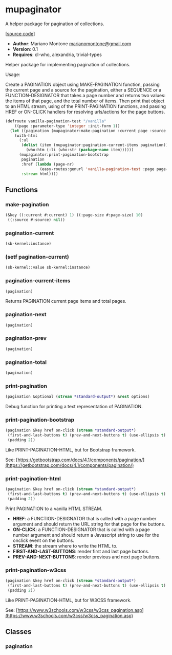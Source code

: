 # mupaginator

A helper package for pagination of collections.

[[source code]](../mupaginator.lisp)

- **Author**: Mariano Montone <marianomontone@gmail.com>
- **Version**: 0.1
- **Requires**: cl-who, alexandria, trivial-types


 Helper package for implementing pagination of collections.

 Usage:

 Create a PAGINATION object using MAKE-PAGINATION function, passing the current page and a source for the pagination, either a SEQUENCE or a FUNCTION-DESIGNATOR that takes a page number and returns two values: the items of that page, and the total number of items.
 Then print that object to an HTML stream, using of the PRINT-PAGINATION functions, and passing HREF or ON-CLICK handlers for resolving urls/actions for the page buttons.

 ```lisp
 (defroute vanilla-pagination-test "/vanilla"
     ((page :parameter-type 'integer :init-form 1))
   (let ((pagination (mupaginator:make-pagination :current page :source (list-all-packages))))
     (with-html
       (:ul
        (dolist (item (mupaginator:pagination-current-items pagination))
          (who:htm (:li (who:str (package-name item))))))
       (mupaginator:print-pagination-bootstrap
        pagination
        :href (lambda (page-nr)
                (easy-routes:genurl 'vanilla-pagination-test :page page-nr))
        :stream html))))
 ```



## Functions
### make-pagination

```lisp
(&key ((:current #:current) 1) ((:page-size #:page-size) 10)
 ((:source #:source) nil))
```


### pagination-current

```lisp
(sb-kernel:instance)
```


### (setf pagination-current)

```lisp
(sb-kernel::value sb-kernel:instance)
```


### pagination-current-items

```lisp
(pagination)
```

Returns PAGINATION current page items and total pages.




### pagination-next

```lisp
(pagination)
```


### pagination-prev

```lisp
(pagination)
```


### pagination-total

```lisp
(pagination)
```


### print-pagination

```lisp
(pagination &optional (stream *standard-output*) &rest options)
```

Debug function for printing a text representation of PAGINATION.




### print-pagination-bootstrap

```lisp
(pagination &key href on-click (stream *standard-output*)
 (first-and-last-buttons t) (prev-and-next-buttons t) (use-ellipsis t)
 (padding 2))
```

Like PRINT-PAGINATION-HTML, but for Bootstrap framework.



See: [https://getbootstrap.com/docs/4.1/components/pagination/](https://getbootstrap.com/docs/4.1/components/pagination/)
### print-pagination-html

```lisp
(pagination &key href on-click (stream *standard-output*)
 (first-and-last-buttons t) (prev-and-next-buttons t) (use-ellipsis t)
 (padding 2))
```

Print PAGINATION to a vanilla HTML STREAM.

- **HREF**: a FUNCTION-DESIGNATOR that is called with a page number argument and should return the URL string for that page for the buttons.
- **ON-CLICK**: a FUNCTION-DESIGNATOR that is called with a page number argument and should return a Javascript string to use for the onclick event on the buttons.
- **STREAM**: the stream where to write the HTML to.
- **FIRST-AND-LAST-BUTTONS**: render first and last page buttons.
- **PREV-AND-NEXT-BUTTONS**: render previous and next page buttons.



### print-pagination-w3css

```lisp
(pagination &key href on-click (stream *standard-output*)
 (first-and-last-buttons t) (prev-and-next-buttons t) (use-ellipsis t)
 (padding 2))
```

Like PRINT-PAGINATION-HTML, but for W3CSS framework.



See: [https://www.w3schools.com/w3css/w3css_pagination.asp](https://www.w3schools.com/w3css/w3css_pagination.asp)
## Classes
### pagination
